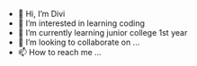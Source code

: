 - 👋 Hi, I’m Divi
- 👀 I’m interested in learning coding
- 🌱 I’m currently learning junior college 1st year
- 💞️ I’m looking to collaborate on ...
- 📫 How to reach me ...

<!---
Deepika272006/Deepika272006 is a ✨ special ✨ repository because its `README.md` (this file) appears on your GitHub profile.
You can click the Preview link to take a look at your changes.
--->
